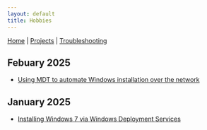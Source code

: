 ```yaml
---
layout: default  
title: Hobbies
---
```


[Home](../index.md) | [Projects](../projects/index.md) | [Troubleshooting](../troubleshooting/index.md)


## Febuary 2025
- [Using MDT to automate Windows installation over the network](main/2025/Febuary/DeployingWindowsMDT.md)

## January 2025
- [Installing Windows 7 via Windows Deployment Services](main/2025/January/NetworkWinInstall.md)
